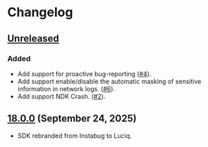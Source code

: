# Changelog

## [Unreleased](https://github.com/luciqai/luciq-flutter-sdk/compare/v18.0.0...dev)

### Added

- Add support for proactive bug-reporting ([#4](https://github.com/luciqai/luciq-flutter-sdk/pull/4)).
- Add support enable/disable the automatic masking of sensitive information in network logs. ([#6](https://github.com/luciqai/luciq-flutter-sdk/pull/6)).
- Add support NDK Crash. ([#2](https://github.com/luciqai/luciq-flutter-sdk/pull/2)).

## [18.0.0](https://github.com/luciqai/luciq-flutter-sdk/compare/v18.0.0...dev) (September 24, 2025)

- SDK rebranded from Instabug to Luciq.